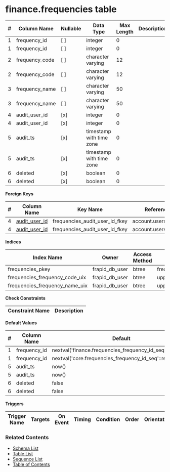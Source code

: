 # finance.frequencies table



| # | Column Name | Nullable | Data Type | Max Length | Description |
| --- | --- | --- | --- | --- | --- |
| 1 | frequency_id | [ ] | integer | 0 |  |
| 1 | frequency_id | [ ] | integer | 0 |  |
| 2 | frequency_code | [ ] | character varying | 12 |  |
| 2 | frequency_code | [ ] | character varying | 12 |  |
| 3 | frequency_name | [ ] | character varying | 50 |  |
| 3 | frequency_name | [ ] | character varying | 50 |  |
| 4 | audit_user_id | [x] | integer | 0 |  |
| 4 | audit_user_id | [x] | integer | 0 |  |
| 5 | audit_ts | [x] | timestamp with time zone | 0 |  |
| 5 | audit_ts | [x] | timestamp with time zone | 0 |  |
| 6 | deleted | [x] | boolean | 0 |  |
| 6 | deleted | [x] | boolean | 0 |  |



**Foreign Keys**

| # | Column Name | Key Name | References |
| --- | --- | --- | --- |
| 4 | [audit_user_id](../account/users.md) | frequencies_audit_user_id_fkey | account.users.user_id |
| 4 | [audit_user_id](../account/users.md) | frequencies_audit_user_id_fkey | account.users.user_id |



**Indices**

| Index Name | Owner | Access Method | Definition | Description |
| --- | --- | --- | --- | --- |
| frequencies_pkey | frapid_db_user | btree | frequency_id |  |
| frequencies_frequency_code_uix | frapid_db_user | btree | upper(frequency_code::text) |  |
| frequencies_frequency_name_uix | frapid_db_user | btree | upper(frequency_name::text) |  |



**Check Constraints**

| Constraint Name | Description |
| --- | --- |



**Default Values**

| # | Column Name | Default |
| --- | --- | --- |
| 1 | frequency_id | nextval('finance.frequencies_frequency_id_seq'::regclass) |
| 1 | frequency_id | nextval('core.frequencies_frequency_id_seq'::regclass) |
| 5 | audit_ts | now() |
| 5 | audit_ts | now() |
| 6 | deleted | false |
| 6 | deleted | false |


**Triggers**

| Trigger Name | Targets | On Event | Timing | Condition | Order | Orientation | Description |
| --- | --- | --- | --- | --- | --- | --- | --- |


### Related Contents
* [Schema List](../../schemas.md)
* [Table List](../../tables.md)
* [Sequence List](../../sequences.md)
* [Table of Contents](../../README.md)
